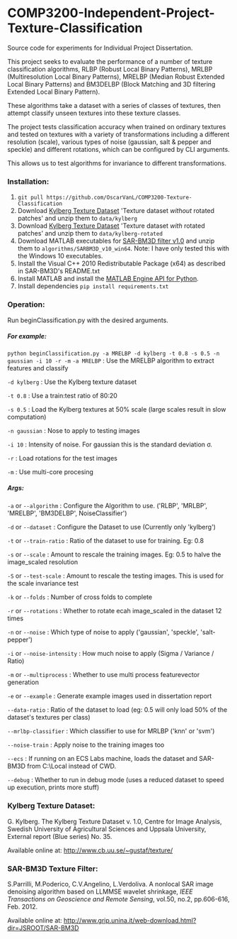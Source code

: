 # COMP3200-Independent-Project-Texture-Classification
Source code for experiments for Individual Project Dissertation.

This project seeks to evaluate the performance of a number of texture classification algorithms, RLBP (Robust Local Binary Patterns), MRLBP (Multiresolution Local Binary Patterns), MRELBP (Median Robust Extended Local Binary Patterns) and BM3DELBP (Block Matching and 3D filtering Extended Local Binary Pattern).

These algorithms take a dataset with a series of classes of textures, then attempt classify unseen textures into these texture classes.

The project tests classification accuracy when trained on ordinary textures and tested on textures with a variety of transformations including a different resolution (scale), various types of noise (gaussian, salt & pepper and speckle) and different rotations, which can be configured by CLI arguments. 

This allows us to test algorithms for invariance to different transformations.


### Installation:

1. `git pull https://github.com/OscarVanL/COMP3200-Texture-Classification`
2. Download [Kylberg Texture Dataset]( http://www.cb.uu.se/~gustaf/texture/) 'Texture dataset *without* rotated patches' and unzip them to `data/kylberg`
3. Download [Kylberg Texture Dataset]( http://www.cb.uu.se/~gustaf/texture/) 'Texture dataset *with* rotated patches' and unzip them to `data/kylberg-rotated`
4. Download MATLAB executables for [SAR-BM3D filter v1.0](http://www.grip.unina.it/web-download.html?dir=JSROOT/SAR-BM3D) and unzip them to `algorithms/SARBM3D_v10_win64`. Note:  I have only tested this with the Windows 10 executables.
5. Install the Visual C++ 2010 Redistributable Package (x64) as described in SAR-BM3D's README.txt
6. Install MATLAB and install the [MATLAB Engine API for Python](https://uk.mathworks.com/help/matlab/matlab_external/install-the-matlab-engine-for-python.html).
7. Install dependencies `pip install requirements.txt`

### Operation:

Run beginClassification.py with the desired arguments.

##### For example: 

`python beginClassification.py -a MRELBP -d kylberg -t 0.8 -s 0.5 -n gaussian -i 10 -r -m` 
`-a MRELBP` : Use the MRELBP algorithm to extract features and classify

`-d kylberg` : Use the Kylberg texture dataset

`-t 0.8` : Use a train:test ratio of 80:20

`-s 0.5` : Load the Kylberg textures at 50% scale (large scales result in slow computation)

`-n gaussian` : Nose to apply to testing images

`-i 10` : Intensity of noise. For gaussian this is the standard deviation σ.

`-r` : Load rotations for the test images

`-m` : Use multi-core procesing

##### Args:

`-a` or `--algorithm` : Configure the Algorithm to use. ('RLBP', 'MRLBP', 'MRELBP', 'BM3DELBP', NoiseClassifier')

`-d` or `--dataset` : Configure the Dataset to use (Currently only 'kylberg')

`-t` or `--train-ratio` : Ratio of the dataset to use for training. Eg: 0.8

`-s` or `--scale` : Amount to rescale the training images. Eg: 0.5 to halve the image_scaled resolution

`-S` or `--test-scale` : Amount to rescale the testing images. This is used for the scale invariance test

`-k` or `--folds` : Number of cross folds to complete

`-r` or `--rotations` : Whether to rotate ecah image_scaled in the dataset 12 times

`-n` or `--noise` : Which type of noise to apply ('gaussian', 'speckle', 'salt-pepper')

`-i` or `--noise-intensity` : How much noise to apply (Sigma / Variance / Ratio)

`-m` or `--multiprocess` : Whether to use multi process featurevector generation

`-e` or `--example` : Generate example images used in dissertation report

`--data-ratio` : Ratio of the dataset to load (eg: 0.5 will only load 50% of the dataset's textures per class)

`--mrlbp-classifier` : Which classifier to use for MRLBP ('knn' or 'svm')

`--noise-train` : Apply noise to the training images too

`--ecs` : If running on an ECS Labs machine, loads the dataset and SAR-BM3D from C:\Local instead of CWD.

`--debug` : Whether to run in debug mode (uses a reduced dataset to speed up execution, prints more stuff)


### Kylberg Texture Dataset: 
G. Kylberg. The Kylberg Texture Dataset v. 1.0, Centre for Image Analysis,
Swedish University of Agricultural Sciences and Uppsala University,
External report (Blue series) No. 35.

Available online at: http://www.cb.uu.se/~gustaf/texture/

### SAR-BM3D Texture Filter:

S.Parrilli, M.Poderico, C.V.Angelino, L.Verdoliva. A nonlocal SAR image denoising algorithm based on LLMMSE wavelet shrinkage, *IEEE Transactions on Geoscience and Remote Sensing*, vol.50, no.2, pp.606-616, Feb. 2012.

Available online at: http://www.grip.unina.it/web-download.html?dir=JSROOT/SAR-BM3D
